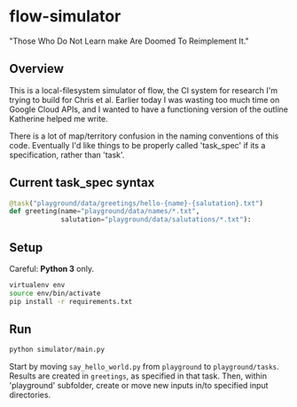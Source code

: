 # flow-simulator

"Those Who Do Not Learn make Are Doomed To Reimplement It."

## Overview

This is a local-filesystem simulator of flow, the CI system for research 
I'm trying to build for Chris et al.
Earlier today I was wasting too much time on Google Cloud APIs, and I wanted
to have a functioning version of the outline Katherine helped me write.

There is a lot of map/territory confusion in the naming conventions of this code.
Eventually I'd like things to be properly called 'task_spec' if its a specification, 
rather than 'task'.

## Current task_spec syntax

```python
@task("playground/data/greetings/hello-{name}-{salutation}.txt")
def greeting(name="playground/data/names/*.txt",
             salutation="playground/data/salutations/*.txt"):
```

## Setup

Careful: **Python 3** only.

```bash
virtualenv env
source env/bin/activate
pip install -r requirements.txt
```

## Run

```bash
python simulator/main.py
```

Start by moving `say_hello_world.py` from `playground` to `playground/tasks`.
Results are created in `greetings`, as specified in that task.
Then, within 'playground' subfolder, create or move new inputs in/to specified input directories.